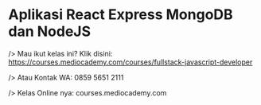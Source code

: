 # Aplikasi React Express MongoDB dan NodeJS

/> Mau ikut kelas ini? Klik disini: https://courses.mediocademy.com/courses/fullstack-javascript-developer

/> Atau Kontak WA: 0859 5651 2111

/> Kelas Online nya: courses.mediocademy.com
